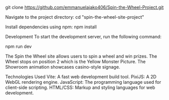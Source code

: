 git clone https://github.com/emmanuelajako406/Spin-the-Wheel-Project.git

Navigate to the project directory:
cd "spin-the-wheel-site-project"

Install dependencies using npm:
npm install

Development
To start the development server, run the following command:

npm run dev

The Spin the Wheel site allows users to spin a wheel and win prizes. 
The Wheel stops on position 2 which is the Yellow Monster Picture.
The Showroom animation showcases casino-style signage.

Technologies Used
Vite: A fast web development build tool.
PixiJS: A 2D WebGL rendering engine.
JavaScript: The programming language used for client-side scripting.
HTML/CSS: Markup and styling languages for web development.
